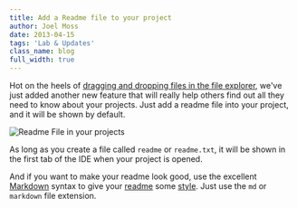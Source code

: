 ```yaml
---
title: Add a Readme file to your project
author: Joel Moss
date: 2013-04-15
tags: 'Lab & Updates'
class_name: blog
full_width: true
---
```


Hot on the heels of [dragging and dropping files in the file explorer](/blog/2013/04/drag-and-drop-in-the-file-explorer), we've just added another new feature that will really help others find out all they need to know about your projects. Just add a readme file into your project, and it will be shown by default.

![Readme File in your projects](/img/blog/readme.png)

As long as you create a file called `readme` or `readme.txt`, it will be shown in the first tab of the IDE when your project is opened.

And if you want to make your readme look good, use the excellent [Markdown](http://daringfireball.net/projects/markdown/) syntax to give your [readme](https://codio.com/joelmoss/Log/tree/Log/README.md) some [style](https://codio.com/joelmoss/Log). Just use the `md` or `markdown` file extension.